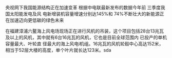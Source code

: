 央视网下我国能源结构正在加速变革
根据中电联最新发布的数据今年前
三季度我国太阳能发电及风 电新增装机容量增速分别达145%和 74%不断壮大的新能源正在加速迈向更低碳的绿色未来

在福建漳浦六鳌海上风电场现场正在进行风机的吊装，这个项目包括28台13兆瓦及以上的风机，其中就有6台16兆瓦的风机，它也是目前全球范围内 已投产的单机容量最大、叶轮直 径最大的海上风电i机组。16兆瓦的风机轮毂中心高达152米，相当于52层大楼的高度，单个叶片就长达123米。sda
